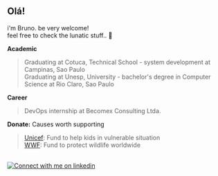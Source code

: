 ## Olá! 
i'm Bruno. be very welcome!<br>
feel free to check the lunatic stuff.. 🦤

**Academic** <br>
> Graduating at Cotuca, Technical School - system development at Campinas, Sao Paulo <br>
> Graduating at Unesp, University - bachelor's degree in Computer Science at Rio Claro, Sao Paulo <br>

**Career** <br>
> DevOps internship at Becomex Consulting Ltda.

**Donate:** Causes worth supporting<br>
> [Unicef](https://www.unicef.org/): Fund to help kids in vulnerable situation <br>
> [WWF](https://wwf.org/): Fund to protect wildlife worldwide

<br>
<div>
<a href="https://www.linkedin.com/in/brunoconcli/#gh-dark-mode-only">
<img src="https://img.shields.io/badge/LinkedIn-000000?style=for-the-badge&logo=linkedin&logoColor=0690FA#gh-dark-mode-only" alt="Connect with me on linkedin">
</a> 
</div>
